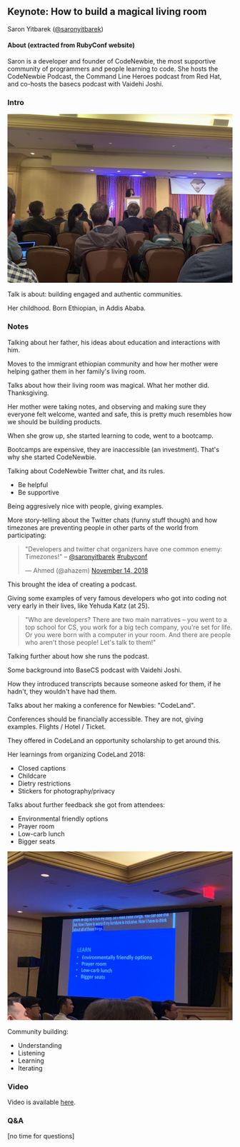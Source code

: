 ## Keynote: How to build a magical living room

Saron Yitbarek ([@saronyitbarek](https://twitter.com/saronyitbarek))

#### About (extracted from RubyConf website)

Saron is a developer and founder of CodeNewbie, the most supportive community of programmers and people learning to code. She hosts the CodeNewbie Podcast, the Command Line Heroes podcast from Red Hat, and co-hosts the basecs podcast with Vaidehi Joshi.

### Intro

![Saron on stage just before her talk starts](../media/how-to-build-a-magical-living-room-1.jpeg)

Talk is about: building engaged and authentic communities.

Her childhood. Born Ethiopian, in Addis Ababa.

### Notes

Talking about her father, his ideas about education and interactions with him.

Moves to the immigrant ethiopian community and how her mother were helping gather them in her family's living room.

Talks about how their living room was magical. What her mother did. Thanksgiving.

Her mother were taking notes, and observing and making sure they everyone felt welcome, wanted and safe, this is pretty much resembles how we should be building products.

When she grow up, she started learning to code, went to a bootcamp.

Bootcamps are expensive, they are inaccessible (an investment). That's why she started CodeNewbie.

Talking about CodeNewbie Twitter chat, and its rules.

- Be helpful
- Be supportive

Being aggresively nice with people, giving examples.

More story-telling about the Twitter chats (funny stuff though) and how timezones are preventing people in other parts of the world from participating:

<blockquote class="twitter-tweet" data-lang="en"><p lang="en" dir="ltr">&quot;Developers and twitter chat organizers have one common enemy: Timezones!&quot; – <a href="https://twitter.com/saronyitbarek?ref_src=twsrc%5Etfw">@saronyitbarek</a> <a href="https://twitter.com/hashtag/rubyconf?src=hash&amp;ref_src=twsrc%5Etfw">#rubyconf</a></p>&mdash; Ahmed (@ahazem) <a href="https://twitter.com/ahazem/status/1062765058600517632?ref_src=twsrc%5Etfw">November 14, 2018</a></blockquote>

This brought the idea of creating a podcast.

Giving some examples of very famous developers who got into coding not very early in their lives, like Yehuda Katz (at 25).

> "Who are developers? There are two main narratives – you went to a top school for CS, you work for a big tech company, you're set for life. Or you were born with a computer in your room. And there are people who aren't those people! Let's talk to them!"

Talking further about how she runs the podcast.

Some background into BaseCS podcast with Vaidehi Joshi.

How they introduced transcripts because someone asked for them, if he hadn't, they wouldn't have had them.

Talks about her making a conference for Newbies: "CodeLand".

Conferences should be financially accessible. They are not, giving examples. Flights / Hotel / Ticket.

They offered in CodeLand an opportunity scholarship to get around this.

Her learnings from organizing CodeLand 2018:

- Closed captions
- Childcare
- Dietry restrictions
- Stickers for photography/privacy

Talks about further feedback she got from attendees:

- Environmental friendly options
- Prayer room
- Low-carb lunch
- Bigger seats

![Feedback from attendees of CodeLand](../media/how-to-build-a-magical-living-room-2.jpeg)

Community building:

- Understanding
- Listening
- Learning
- Iterating

### Video

Video is available [here](http://confreaks.tv/videos/rubyconf2018-keynote-how-to-build-a-magical-living-room).

### Q&A

[no time for questions]
